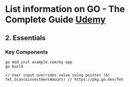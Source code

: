 # List information on GO - The Complete Guide [Udemy](https://www.udemy.com/course/go-the-complete-guide/)

## 2. Essentials

### Key Components

```
go mod init example.com/my-app
go build
```

```
// User input overrides value using pointer (&)
fmt.Scan(&investmentAmount) // https://pkg.go.dev/fmt


```